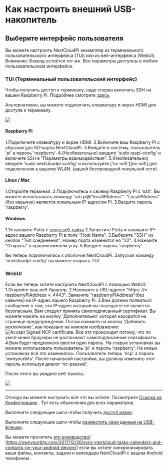 # Как настроить внешний USB-накопитель

## Выберите интерфейс пользователя
Вы можете настроить NextCloudPi экземпляр из терминального пользовательского интерфейса (TUI) или из веб-интерфейса (WebUI).
Внимание: *Бэкенд остаётся тот же.*  Все параметры доступны в любом пользовательском интерфейсе.

### TUI (Терминальный пользовательский интерфейс)

Чтобы получить доступ к терминалу, надо сперва включить SSH на вашем Raspberry Pi. Подробнее смотрите [здесь](https://github.com/nextcloud/nextcloudpi/wiki/How-to-install-NextCloudPi-on-a-Raspberry-Pi#first-steps). 

Альтернативно, вы можете подключить клавиатуру и экран HDMI для доступа к терминалу.

![](https://camo.githubusercontent.com/4b2c6bbb044a6bd59a01582017fa91ab85e023a5/68747470733a2f2f6f776e796f7572626974732e636f6d2f77702d636f6e74656e742f75706c6f6164732f323031372f30332f6e63702d636f6e662d373030783435362e6a7067)

#### Raspberry Pi
1.Подключите клавиатуру и экран HDMI.
2.Включите ваш Raspberry Pi с образом для SD-карты NextCloudPi.
3.Войдите в систему, пользователь 'pi' а пароль 'raspberry'.
4.(Необязательно) введите 'sudo raspi-config' и включите SSH в "Параметры взаимодействия".
5.(Необязательно) введите 'sudo nextcloudpi-config' и используйте ['nc-wifi'][nc-wifi] для подключения к вашему WLAN. (вашей беспроводной локальной сети)

#### Linux / Mac
1.Откройте терминал.
2.Подключитесь к своему Raspberry Pi с 'ssh'. Вы можете использовать команду 'ssh pi@"localIPAdress"'. "LocalIPAdress"(без кавычек) является локальным IP-адресом Pi.
3.Введите пароль 'raspberry'.


#### Windows
1.Установите Putty с [этого веб-сайта](http://www.putty.org/)
2.Запустите Putty и напишите IP-адрес вашего Raspberry Pi в поле "Host Name". 
3.Выберите "SSH" из кнопок "Тип соединения". Номер порта изменится на "22".
4.Нажмите "Открыть" в правом нижнем углу.
5.Введите пароль 'raspberry'.

Вы теперь подключились к оболочке NextCloudPi. Запуская команду 'nextcloudpi-config' вы можете открыть TUI.

### WebUI
Если вы теперь хотите настроить NextCloudPi с помощью WebUI:
1.Откройте ваш веб-браузер.
2.Напишите в URL-адресе "https: //« raspberryPiAddress »: 4443". Замените "raspberryPiAddress"(без кавычек) на IP-адрес вашего Raspberry Pi.
3.Вам должно появиться сообщение о том, что IP-адрес который вы посещаете не является безопасным. Вам следует  принять самоподписанный сертификат. Вы можете нажать на кнопку 'Дополнительно' которая находится на странице предупреждения. Потом нажмите на кнопку 'Добавить исключение', как показано на нижнем изображение:
![Accept Signed NCP certificate.](https://user-images.githubusercontent.com/14947634/34748770-10015646-f596-11e7-8f56-4e33cf5c9260.png)
Всё это происходит потому, что по умолчанию браузеры не распознают самоподписанные сертификаты. 
4.Вам будет предложено ввести один пароль. На старых установках вы можете использовать пользователь 'pi' и пароль 'raspberry'. На новых установках всё это изменилось. Пользователь теперь 'ncp' а пароль 'ownyourbits'. После начальной настройки, вы должны изменить этот пароль используя диалог 'nc-passwd'.

После этого вы увидите веб-панель:

![](https://ownyourbits.com/wp-content/uploads/2017/09/ncp-web-demo.gif)

---

Отсюда вы можете настроить всё что вы хотите. Посмотрите [Ссылка на Конфигурацию](https://github.com/nextcloud/nextcloudpi/wiki/Configuration-Reference) . Тут есть объяснения для всех параметров.

Выполните следующие шаги чтобы получить [доступ извне](https://github.com/nextcloud/nextcloudpi/wiki/How-to-access-from-outside-your-network).

Выполните следующие шаги чтобы [разместить свои данные на USB-флешке](https://github.com/nextcloud/nextcloudpi/wiki/How-to-configure-an-external-USB-drive-with-NextCloudPi).

Вы можете прочитать [это руководство](https://ownyourbits.com/2017/12/30/sync-nextcloud-tasks-calendars-and-contacts-on-your-android-device/)](https://ownyourbits.com/2017/12/30/sync-nextcloud-tasks-calendars-and-contacts-on-your-android-device/) если вы хотите синхронизировать ваши файлы, контакты, задачи и календари NextCloudPi с вашим Android телефоном .